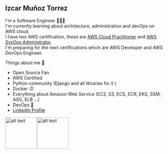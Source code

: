 ## Izcar Muñoz Torrez 
I'm a Software Engineer 🧑🏻‍💻   
I'm currently learning about architecture, administration and devOps on AWS cloud.  
I have two AWS certification, these are  [AWS Cloud Practitioner](https://www.credly.com/badges/b54a079d-4cd6-4538-88b3-94e775885077/public_url) and [AWS SysOps Administrator](https://www.credly.com/badges/39f932a5-3262-4482-8f6e-77b6d37594bb/public_url).  
I'm preparing for the next certifications which are AWS Developer and AWS DevOps Engineer. 

Things about me 🤠

- Open Source Fan
- AWS Certified
- Python community (Django and all libraries for it )
- Docker :D 
- Everything about Amazon Web Service (EC2, S3, ECS, ECR, EKS, SSM, ASG, ELB ...)
- DevOps 🤭
- [LinkedIn Profile](https://www.linkedin.com/in/izcar-mu%C3%B1oz-torrez-a01aa3161/)

<a href="https://www.credly.com/badges/b54a079d-4cd6-4538-88b3-94e775885077/public_url" target="_blank" rel="noreferrer noopener"><img src="https://user-images.githubusercontent.com/18058245/127209866-e2b98f60-99a7-404c-9b6b-03c9e4d2b850.png" alt="alt text" width=100 height=100></a><a href="https://www.credly.com/badges/39f932a5-3262-4482-8f6e-77b6d37594bb/public_url" target="_blank" rel="noreferrer noopener"><img src="https://user-images.githubusercontent.com/18058245/127210422-efe6e4f8-8dd5-4bda-a06f-d0048e5aa93e.png" alt="alt text" width=100 height=100></a>

<!--
**Izcarmt95/Izcarmt95** is a ✨ _special_ ✨ repository because its `README.md` (this file) appears on your GitHub profile.

Here are some ideas to get you started:

- 🔭 I’m currently working on ...
- 🌱 I’m currently learning ...
- 👯 I’m looking to collaborate on ...
- 🤔 I’m looking for help with ...
- 💬 Ask me about ...
- 📫 How to reach me: ...
- 😄 Pronouns: ...
- ⚡ Fun fact: ...
-->
